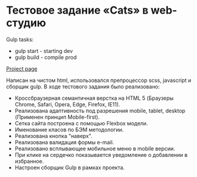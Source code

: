 # Тестовое задание «Cats» в web-студию

Gulp tasks:
* gulp start - starting dev
* gulp build - compile prod

[Project page](ars28fox.github.io/catstest/)

Написан на чистом html, использовался препроцессор scss, javascript и сборщик gulp.
В ходе тестового задания было реализовано:

* Кроссбраузерная семантичная верстка на HTML 5 (Браузеры Chrome, Safari, Opera, Edge, Firefox, IE11).
* Реализована адаптивность под разрешения mobile, tablet, desktop (Применен принцип Mobile-first).
* Сетка сайта построена с помощью Flexbox модели.
* Именование класов по БЭМ методологии.
* Реализована кнопка "наверх".
* Реализована валидация формы e-mail.
* Реализовано всплывающее мобильное меню в mobile версии.
* При клике на сердечко показывается уведомление о добавлении в избранное.
* Настроен сборщик Gulp в рамках проекта.

